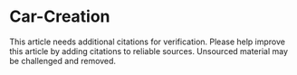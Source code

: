 # Car-Creation
 This article needs additional citations for verification. Please help improve this article by adding citations to reliable sources. Unsourced material may be challenged and removed.
